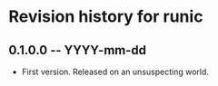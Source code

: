 # Revision history for runic

## 0.1.0.0 -- YYYY-mm-dd

* First version. Released on an unsuspecting world.
